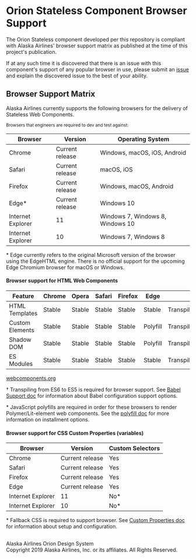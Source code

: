 # Orion Stateless Component Browser Support

The Orion Stateless component developed per this repository is compliant with Alaska Airlines' browser support matrix as published at the time of this project's publication. 

If at any such time it is discovered that there is an issue with this component's support of any popular browser in use, please submit an [issue](https://github.com/AlaskaAirlines/OrionStatelessComponents__ods-button/issues) and explain the discovered issue to the best of your ability. 

## Browser Support Matrix

Alaska Airlines currently supports the following browsers for the delivery of Stateless Web Components.

<small>Browsers that engineers are required to dev and test against:</small>

| Browser | Version | Operating System |
|------|------|------|
| Chrome | Current release | Windows, macOS, iOS, Android |
| Safari | Current release | macOS, iOS |
| Firefox | Current release | Windows, macOS, Android |
| Edge* | Current release | Windows 10 |
| Internet Explorer | 11 | Windows 7, Windows 8, Windows 10 |
| Internet Explorer | 10 | Windows 7, Windows 8 |

\* Edge currently refers to the original Microsoft version of the browser using the EdgeHTML engine. There is no official support for the upcoming Edge Chromium browser for macOS or Windows.

#### Browser support for HTML Web Components

| Feature | Chrome | Opera | Safari | Firefox | Edge | IE
|----|----|----|----|----|----|----|
| HTML Templates | Stable | Stable | Stable | Stable | Stable | Transpiling†/Polyfill* |
| Custom Elements | Stable | Stable | Stable | Stable | Polyfill | Transpiling†/Polyfill* |
| Shadow DOM | Stable | Stable | Stable | Stable | Polyfill | Transpiling†/Polyfill* |
| ES Modules | Stable | Stable | Stable | Stable | Stable | Transpiling†/Polyfill* |

[webcomponents.org](https://www.webcomponents.org/)

† Transpiling from ES6 to ES5 is required for browser support. See [Babel Support doc](/docs/BABEL_SUPPORT.md) for information about Babel configuration support options.

\* JavaScript polyfills are required in order for these browsers to render Polymer/Lit-element web components. See the [polyfill doc](/docs/POLYFILL.md) for more information on installment options.  

#### Browser support for CSS Custom Properties (variables)

| Browser | Version | Custom Selectors |
|------|------|------|
| Chrome | Current release | Yes |
| Safari | Current release | Yes |
| Firefox | Current release | Yes |
| Edge | Current release | Yes |
| Internet Explorer | 11 | No* |
| Internet Explorer | 10 | No* |

\* Fallback CSS is required to support browser. See [Custom Properties doc](/docs/CUSTOM_PROPERTIES.md) for information about setup and configuration.


##

Alaska Airlines Orion Design System<br>
Copyright 2019 Alaska Airlines, Inc. or its affiliates. All Rights Reserved.
